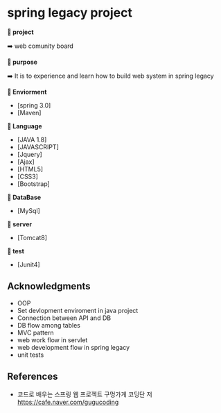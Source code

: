 # spring legacy project

**:book: project**

:arrow_right: web comunity board 

**:book: purpose**

:arrow_right: It is to experience and learn how to build web system in spring legacy

**:book: Enviorment**

* [spring 3.0]
* [Maven]

**:book: Language**

* [JAVA 1.8]
* [JAVASCRIPT]
* [Jquery]
* [Ajax]
* [HTML5]
* [CSS3]
* [Bootstrap]

**:book: DataBase**

* [MySql]

**:book: server**

* [Tomcat8]

**:book: test**

* [Junit4]

## Acknowledgments

* OOP
* Set devlopment enviroment in java project
* Connection between API and DB
* DB flow among tables
* MVC pattern
* web work flow in servlet
* web development flow in spring legacy
* unit tests

## References
* 코드로 배우는 스프링 웹 프로젝트 구멍가게 코딩단 저 https://cafe.naver.com/gugucoding
